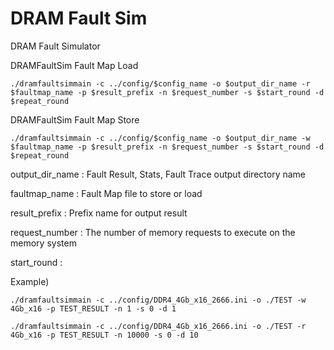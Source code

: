 # DRAM Fault Sim
DRAM Fault Simulator




DRAMFaultSim Fault Map Load

`./dramfaultsimmain -c ../config/$config_name -o $output_dir_name -r $faultmap_name -p $result_prefix -n $request_number -s $start_round -d $repeat_round`

DRAMFaultSim Fault Map Store

`./dramfaultsimmain -c ../config/$config_name -o $output_dir_name -w $faultmap_name -p $result_prefix -n $request_number -s $start_round -d $repeat_round`

output_dir_name : Fault Result, Stats, Fault Trace output directory name

faultmap_name : Fault Map file to store or load

result_prefix : Prefix name for output result

request_number : The number of memory requests to execute on the memory system

start_round : 


Example)

`./dramfaultsimmain -c ../config/DDR4_4Gb_x16_2666.ini -o ./TEST -w 4Gb_x16 -p TEST_RESULT -n 1 -s 0 -d 1`

`./dramfaultsimmain -c ../config/DDR4_4Gb_x16_2666.ini -o ./TEST -r 4Gb_x16 -p TEST_RESULT -n 10000 -s 0 -d 10`

